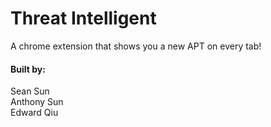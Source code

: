 # Threat Intelligent

A chrome extension that shows you a new APT on every tab!  

#### Built by:  
Sean Sun  
Anthony Sun  
Edward Qiu  